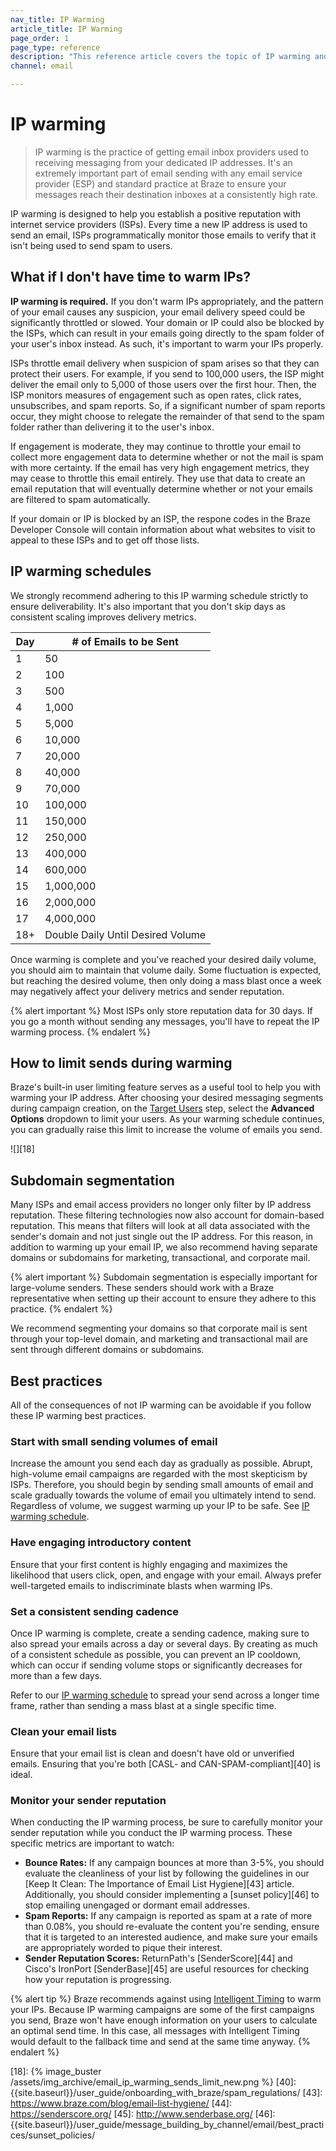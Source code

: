 ```yaml
---
nav_title: IP Warming
article_title: IP Warming
page_order: 1
page_type: reference
description: "This reference article covers the topic of IP warming and best practices."
channel: email

---
```


# IP warming

> IP warming is the practice of getting email inbox providers used to receiving messaging from your dedicated IP addresses. It's an extremely important part of email sending with any email service provider (ESP) and standard practice at Braze to ensure your messages reach their destination inboxes at a consistently high rate.

IP warming is designed to help you establish a positive reputation with internet service providers (ISPs). Every time a new IP address is used to send an email, ISPs programmatically monitor those emails to verify that it isn't being used to send spam to users.

## What if I don't have time to warm IPs?

**IP warming is required.** If you don't warm IPs appropriately, and the pattern of your email causes any suspicion, your email delivery speed could be significantly throttled or slowed. Your domain or IP could also be blocked by the ISPs, which can result in your emails going directly to the spam folder of your user's inbox instead. As such, it's important to warm your IPs properly.

ISPs throttle email delivery when suspicion of spam arises so that they can protect their users. For example, if you send to 100,000 users, the ISP might deliver the email only to 5,000 of those users over the first hour. Then, the ISP monitors measures of engagement such as open rates, click rates, unsubscribes, and spam reports. So, if a significant number of spam reports occur, they might choose to relegate the remainder of that send to the spam folder rather than delivering it to the user's inbox. 

If engagement is moderate, they may continue to throttle your email to collect more engagement data to determine whether or not the mail is spam with more certainty. If the email has very high engagement metrics, they may cease to throttle this email entirely. They use that data to create an email reputation that will eventually determine whether or not your emails are filtered to spam automatically.

If your domain or IP is blocked by an ISP, the respone codes in the Braze Developer Console will contain information about what websites to visit to appeal to these ISPs and to get off those lists.

## IP warming schedules

We strongly recommend adhering to this IP warming schedule strictly to ensure deliverability. It's also important that you don't skip days as consistent scaling improves delivery metrics.

Day | # of Emails to be Sent
----|--------------------------|
1 | 50
2 | 100
3 | 500
4 | 1,000
5 | 5,000
6 | 10,000
7 | 20,000
8 | 40,000
9 | 70,000
10 | 100,000
11 | 150,000
12 | 250,000
13 | 400,000
14 | 600,000
15 | 1,000,000
16 | 2,000,000
17 | 4,000,000
18+ | Double Daily Until Desired Volume

Once warming is complete and you've reached your desired daily volume, you should aim to maintain that volume daily. Some fluctuation is expected, but reaching the desired volume, then only doing a mass blast once a week may negatively affect your delivery metrics and sender reputation. 

{% alert important %}
Most ISPs only store reputation data for 30 days. If you go a month without sending any messages, you'll have to repeat the IP warming process.
{% endalert %}

## How to limit sends during warming

Braze's built-in user limiting feature serves as a useful tool to help you with warming your IP address. After choosing your desired messaging segments during campaign creation, on the [Target Users]({{site.baseurl}}/user_guide/message_building_by_channel/email/creating_an_email_campaign/#step-5-choose-your-target-segment) step, select the **Advanced Options** dropdown to limit your users. As your warming schedule continues, you can gradually raise this limit to increase the volume of emails you send.

![][18]

## Subdomain segmentation

Many ISPs and email access providers no longer only filter by IP address reputation. These filtering technologies now also account for domain-based reputation. This means that filters will look at all data associated with the sender's domain and not just single out the IP address. For this reason, in addition to warming up your email IP, we also recommend having separate domains or subdomains for marketing, transactional, and corporate mail. 

{% alert important %}
Subdomain segmentation is especially important for large-volume senders. These senders should work with a Braze representative when setting up their account to ensure they adhere to this practice.
{% endalert %}

We recommend segmenting your domains so that corporate mail is sent through your top-level domain, and marketing and transactional mail are sent through different domains or subdomains.

## Best practices

All of the consequences of not IP warming can be avoidable if you follow these IP warming best practices.

### Start with small sending volumes of email

Increase the amount you send each day as gradually as possible. Abrupt, high-volume email campaigns are regarded with the most skepticism by ISPs. Therefore, you should begin by sending small amounts of email and scale gradually towards the volume of email you ultimately intend to send. Regardless of volume, we suggest warming up your IP to be safe. See [IP warming schedule](#ip-warming-schedule).

### Have engaging introductory content

Ensure that your first content is highly engaging and maximizes the likelihood that users click, open, and engage with your email. Always prefer well-targeted emails to indiscriminate blasts when warming IPs.

### Set a consistent sending cadence

Once IP warming is complete, create a sending cadence, making sure to also spread your emails across a day or several days. By creating as much of a consistent schedule as possible, you can prevent an IP cooldown, which can occur if sending volume stops or significantly decreases for more than a few days. 

Refer to our [IP warming schedule](#ip-warming-schedules) to spread your send across a longer time frame, rather than sending a mass blast at a single specific time.

### Clean your email lists

Ensure that your email list is clean and doesn't have old or unverified emails. Ensuring that you're both [CASL- and CAN-SPAM-compliant][40] is ideal.

### Monitor your sender reputation

When conducting the IP warming process, be sure to carefully monitor your sender reputation while you conduct the IP warming process. These specific metrics are important to watch:
- **Bounce Rates:** If any campaign bounces at more than 3-5%, you should evaluate the cleanliness of your list by following the guidelines in our [Keep It Clean: The Importance of Email List Hygiene][43] article. Additionally, you should consider implementing a [sunset policy][46] to stop emailing unengaged or dormant email addresses.
- **Spam Reports:** If any campaign is reported as spam at a rate of more than 0.08%, you should re-evaluate the content you're sending, ensure that it is targeted to an interested audience, and make sure your emails are appropriately worded to pique their interest.
- **Sender Reputation Scores:** ReturnPath's [SenderScore][44] and Cisco's IronPort [SenderBase][45] are useful resources for checking how your reputation is progressing.

{% alert tip %}
Braze recommends against using [Intelligent Timing]({{site.baseurl}}/user_guide/intelligence/intelligent_timing/) to warm your IPs. Because IP warming campaigns are some of the first campaigns you send, Braze won't have enough information on your users to calculate an optimal send time. In this case, all messages with Intelligent Timing would default to the fallback time and send at the same time anyway.
{% endalert %}

[18]: {% image_buster /assets/img_archive/email_ip_warming_sends_limit_new.png %}
[40]: {{site.baseurl}}/user_guide/onboarding_with_braze/spam_regulations/
[43]: https://www.braze.com/blog/email-list-hygiene/
[44]: https://senderscore.org/
[45]: http://www.senderbase.org/
[46]: {{site.baseurl}}/user_guide/message_building_by_channel/email/best_practices/sunset_policies/
